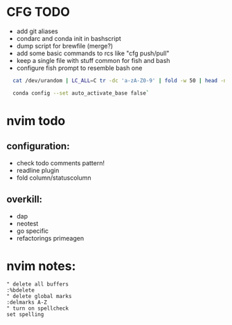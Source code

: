 # CFG TODO
- add git aliases
- condarc and conda init in bashscript
- dump script for brewfile (merge?)
- add some basic commands to rcs like "cfg push/pull"
- keep a single file with stuff common for fish and bash
- configure fish prompt to resemble bash one

```bash
  cat /dev/urandom | LC_ALL=C tr -dc 'a-zA-Z0-9' | fold -w 50 | head -n 1

  conda config --set auto_activate_base false`
```

# nvim todo

## configuration:
- check todo comments pattern!
- readline plugin
- fold column/statuscolumn

## overkill:
- dap
- neotest
- go specific
- refactorings primeagen

# nvim notes:
```vim
" delete all buffers
:%bdelete
" delete global marks
:delmarks A-Z 
" turn on spellcheck
set spelling
```

